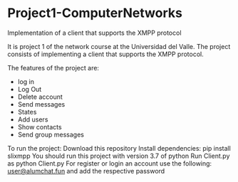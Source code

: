 # Project1-ComputerNetworks
Implementation of a client that supports the XMPP protocol

It is project 1 of the network course at the Universidad del Valle. The project consists of implementing a client that supports the XMPP protocol.

The features of the project are:

* log in 
* Log Out 
* Delete account 
* Send messages
* States
* Add users
* Show contacts
* Send group messages

To run the project:
Download this repository
Install dependencies: pip install slixmpp
You should run this project with version 3.7 of python 
Run Client.py as python Client.py
For register or login an account use the following: user@alumchat.fun and add the respective password
